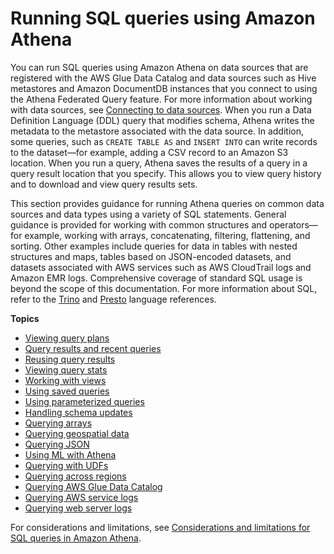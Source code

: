 # Running SQL queries using Amazon Athena<a name="querying-athena-tables"></a>

You can run SQL queries using Amazon Athena on data sources that are registered with the AWS Glue Data Catalog and data sources such as Hive metastores and Amazon DocumentDB instances that you connect to using the Athena Federated Query feature\. For more information about working with data sources, see [Connecting to data sources](work-with-data-stores.md)\. When you run a Data Definition Language \(DDL\) query that modifies schema, Athena writes the metadata to the metastore associated with the data source\. In addition, some queries, such as `CREATE TABLE AS` and `INSERT INTO` can write records to the dataset—for example, adding a CSV record to an Amazon S3 location\. When you run a query, Athena saves the results of a query in a query result location that you specify\. This allows you to view query history and to download and view query results sets\.

This section provides guidance for running Athena queries on common data sources and data types using a variety of SQL statements\. General guidance is provided for working with common structures and operators—for example, working with arrays, concatenating, filtering, flattening, and sorting\. Other examples include queries for data in tables with nested structures and maps, tables based on JSON\-encoded datasets, and datasets associated with AWS services such as AWS CloudTrail logs and Amazon EMR logs\. Comprehensive coverage of standard SQL usage is beyond the scope of this documentation\. For more information about SQL, refer to the [Trino](https://trino.io/docs/current/language.html) and [Presto](https://prestodb.io/docs/current/sql.html) language references\.

**Topics**
+ [Viewing query plans](query-plans.md)
+ [Query results and recent queries](querying.md)
+ [Reusing query results](reusing-query-results.md)
+ [Viewing query stats](query-stats.md)
+ [Working with views](views.md)
+ [Using saved queries](saved-queries.md)
+ [Using parameterized queries](querying-with-prepared-statements.md)
+ [Handling schema updates](handling-schema-updates-chapter.md)
+ [Querying arrays](querying-arrays.md)
+ [Querying geospatial data](querying-geospatial-data.md)
+ [Querying JSON](querying-JSON.md)
+ [Using ML with Athena](querying-mlmodel.md)
+ [Querying with UDFs](querying-udf.md)
+ [Querying across regions](querying-across-regions.md)
+ [Querying AWS Glue Data Catalog](querying-glue-catalog.md)
+ [Querying AWS service logs](querying-aws-service-logs.md)
+ [Querying web server logs](querying-web-server-logs.md)

For considerations and limitations, see [Considerations and limitations for SQL queries in Amazon Athena](other-notable-limitations.md)\.